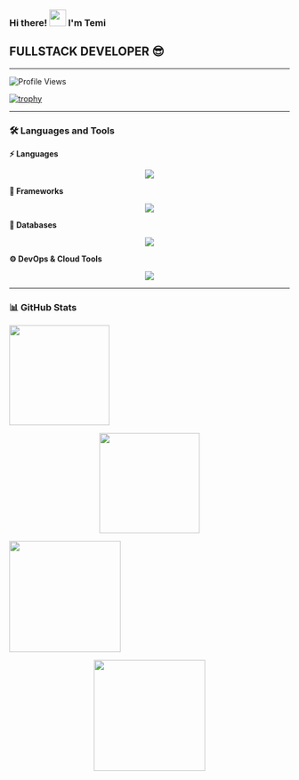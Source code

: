 ### Hi there! <img src="https://media.giphy.com/media/hvRJCLFzcasrR4ia7z/giphy.gif" width="30px"> I'm Temi

## FULLSTACK DEVELOPER 😎

---

![Profile Views](https://komarev.com/ghpvc/?username=Themydee&label=Profile%20views&color=0e75b6&style=flat)

[![trophy](https://github-profile-trophy.vercel.app/?username=themydee&theme=darkhub&margin-w=15&margin-h=15)](https://github.com/themydee/github-profile-trophy)

---

### 🛠 Languages and Tools

**⚡️ Languages**  
<p align="center">
  <img src="https://skillicons.dev/icons?i=html,css,sass,js,ts,php,java" />
</p>

**🌱 Frameworks**  
<p align="center">
  <img src="https://skillicons.dev/icons?i=express,react,bootstrap,tailwind,materialui" />
</p>

**🚀 Databases**  
<p align="center">
  <img src="https://skillicons.dev/icons?i=mysql,mongodb,postgres" />
</p>

**⚙️ DevOps & Cloud Tools**  
<p align="center">
  <img src="https://skillicons.dev/icons?i=docker,jenkins,kubernetes,aws,vercel,githubactions" />
</p>

---

### 📊 GitHub Stats
<p align="left">
  <img src="https://github-readme-stats.vercel.app/api?username=Themydee&show_icons=true&theme=dark" height="180em" />
</p>
<p align="center">
   <img src="https://github-readme-stats.vercel.app/api/top-langs/?username=Themydee&layout=compact&theme=dark" height="180em" />
</p>

<p align="left">
  <img src="https://github-readme-streak-stats.herokuapp.com/?user=Themydee&theme=dark" height="200em" />
</p>

<p align="center">
  <img src="https://github-contributor-stats.vercel.app/api?username=themydee&limit=5&theme=dark&combine_all_yearly_contributions=true&hide_border=true" height="200em" />
</p>
